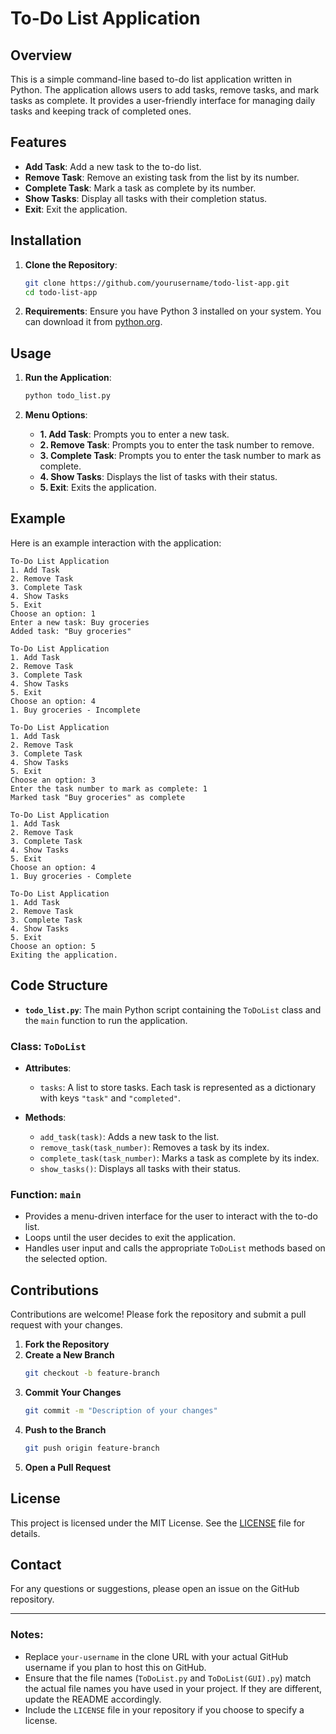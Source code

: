 # To-Do List Application

## Overview

This is a simple command-line based to-do list application written in Python. The application allows users to add tasks, remove tasks, and mark tasks as complete. It provides a user-friendly interface for managing daily tasks and keeping track of completed ones.

## Features

- **Add Task**: Add a new task to the to-do list.
- **Remove Task**: Remove an existing task from the list by its number.
- **Complete Task**: Mark a task as complete by its number.
- **Show Tasks**: Display all tasks with their completion status.
- **Exit**: Exit the application.

## Installation

1. **Clone the Repository**:
    ```bash
    git clone https://github.com/yourusername/todo-list-app.git
    cd todo-list-app
    ```

2. **Requirements**: Ensure you have Python 3 installed on your system. You can download it from [python.org](https://www.python.org/).

## Usage

1. **Run the Application**:
    ```bash
    python todo_list.py
    ```

2. **Menu Options**:
    - **1. Add Task**: Prompts you to enter a new task.
    - **2. Remove Task**: Prompts you to enter the task number to remove.
    - **3. Complete Task**: Prompts you to enter the task number to mark as complete.
    - **4. Show Tasks**: Displays the list of tasks with their status.
    - **5. Exit**: Exits the application.

## Example

Here is an example interaction with the application:

```plaintext
To-Do List Application
1. Add Task
2. Remove Task
3. Complete Task
4. Show Tasks
5. Exit
Choose an option: 1
Enter a new task: Buy groceries
Added task: "Buy groceries"

To-Do List Application
1. Add Task
2. Remove Task
3. Complete Task
4. Show Tasks
5. Exit
Choose an option: 4
1. Buy groceries - Incomplete

To-Do List Application
1. Add Task
2. Remove Task
3. Complete Task
4. Show Tasks
5. Exit
Choose an option: 3
Enter the task number to mark as complete: 1
Marked task "Buy groceries" as complete

To-Do List Application
1. Add Task
2. Remove Task
3. Complete Task
4. Show Tasks
5. Exit
Choose an option: 4
1. Buy groceries - Complete
 
To-Do List Application
1. Add Task
2. Remove Task
3. Complete Task
4. Show Tasks
5. Exit
Choose an option: 5
Exiting the application.
```

## Code Structure

- **`todo_list.py`**: The main Python script containing the `ToDoList` class and the `main` function to run the application.

### Class: `ToDoList`

- **Attributes**:
  - `tasks`: A list to store tasks. Each task is represented as a dictionary with keys `"task"` and `"completed"`.

- **Methods**:
  - `add_task(task)`: Adds a new task to the list.
  - `remove_task(task_number)`: Removes a task by its index.
  - `complete_task(task_number)`: Marks a task as complete by its index.
  - `show_tasks()`: Displays all tasks with their status.

### Function: `main`

- Provides a menu-driven interface for the user to interact with the to-do list.
- Loops until the user decides to exit the application.
- Handles user input and calls the appropriate `ToDoList` methods based on the selected option.

## Contributions

Contributions are welcome! Please fork the repository and submit a pull request with your changes.

1. **Fork the Repository**
2. **Create a New Branch**
    ```bash
    git checkout -b feature-branch
    ```
3. **Commit Your Changes**
    ```bash
    git commit -m "Description of your changes"
    ```
4. **Push to the Branch**
    ```bash
    git push origin feature-branch
    ```
5. **Open a Pull Request**

## License
This project is licensed under the MIT License. See the [LICENSE](LICENSE) file for details.

## Contact
For any questions or suggestions, please open an issue on the GitHub repository.

---

### Notes:
- Replace `your-username` in the clone URL with your actual GitHub username if you plan to host this on GitHub.
- Ensure that the file names (`ToDoList.py` and `ToDoList(GUI).py`) match the actual file names you have used in your project. If they are different, update the README accordingly.
- Include the `LICENSE` file in your repository if you choose to specify a license.